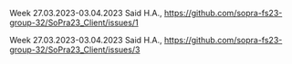 Week 27.03.2023-03.04.2023          Said H.A., https://github.com/sopra-fs23-group-32/SoPra23_Client/issues/1

Week 27.03.2023-03.04.2023          Said H.A., https://github.com/sopra-fs23-group-32/SoPra23_Client/issues/3
